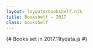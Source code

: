 ```yaml
---
layout: layouts/bookshelf.njk
title: Bookshelf — 2017
class: bookshelf
---
```


{# Books set in 2017.11tydata.js #}
